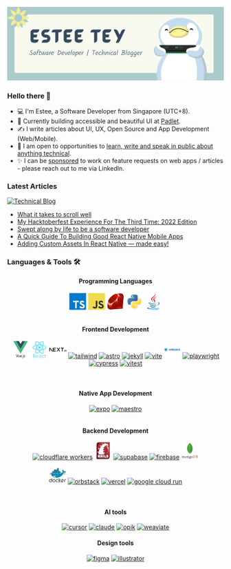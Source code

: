 ![Hi there! I'm Estee Tey, a Software Developer & Technical Blogger!](cover.png)

### Hello there 👋

- 💻 I'm Estee, a Software Developer from Singapore (UTC+8).
- 🦚 Currently building accessible and beautiful UI at [Padlet](https://padlet.com/).
- ✍ I write articles about UI, UX, Open Source and App Development (Web/Mobile).
- 🧡 I am open to opportunities to [learn, write and speak in public about anything technical](https://polywork.esteetey.dev/).
- ✨ I can be [sponsored](https://github.com/sponsors/lyqht) to work on feature requests on web apps / articles - please reach out to me via LinkedIn.

### Latest Articles

<!-- ARTICLE_BADGE:START --><a href="https://blog.esteetey.dev/" target="_blank" rel="noopener noreferrer"><img alt="Technical Blog" src="https://img.shields.io/badge/technical%20blog%20📝-20%20articles-abcbca?style=flat"></a><!-- ARTICLE_BADGE:END -->

<!-- BLOGPOST:START -->

- [What it takes to scroll well](https://blog.esteetey.dev/what-it-takes-to-scroll-well)
- [My Hacktoberfest Experience For The Third Time: 2022 Edition](https://blog.esteetey.dev/hacktoberfest-2022-edition)
- [Swept along by life to be a software developer](https://blog.esteetey.dev/swept-along-by-life-to-be-a-software-developer)
- [A Quick Guide To Building Good React Native Mobile Apps](https://blog.esteetey.dev/a-quick-guide-to-building-good-react-native-mobile-apps)
- [Adding Custom Assets In React Native — made easy!](https://blog.esteetey.dev/adding-custom-assets-in-react-native-made-easy)
<!-- BLOGPOST:END -->

### Languages & Tools 🛠

<div align="center">

#### Programming Languages

<p>
  <a href="https://www.typescriptlang.org/" target="_blank"><img src="https://raw.githubusercontent.com/devicons/devicon/master/icons/typescript/typescript-original.svg" alt="typescript" width="40" height="40"/></a>
  <a href="https://developer.mozilla.org/en-US/docs/Web/JavaScript" target="_blank"><img src="https://raw.githubusercontent.com/devicons/devicon/master/icons/javascript/javascript-original.svg" alt="javascript" width="40" height="40"/></a>
  <a href="https://www.ruby-lang.org/" target="_blank"><img src="https://raw.githubusercontent.com/devicons/devicon/master/icons/ruby/ruby-original.svg" alt="ruby" width="40" height="40"/></a>
  <a href="https://www.python.org" target="_blank"><img src="https://raw.githubusercontent.com/devicons/devicon/master/icons/python/python-original.svg" alt="python" width="40" height="40"/></a>
  <a href="https://www.java.com" target="_blank"><img src="https://raw.githubusercontent.com/devicons/devicon/master/icons/java/java-original.svg" alt="java" width="40" height="40"/></a>
</p>

<div style="display: flex; flex-wrap: wrap; justify-content: center; gap: 20px;">
  <div style="flex: 1; min-width: 300px;">
    <h4>Frontend Development</h4>
    <p>
      <a href="https://vuejs.org/" target="_blank"><img src="https://raw.githubusercontent.com/devicons/devicon/master/icons/vuejs/vuejs-original-wordmark.svg" alt="vuejs" width="40" height="40"/></a>
      <a href="https://reactjs.org/" target="_blank"><img src="https://raw.githubusercontent.com/devicons/devicon/master/icons/react/react-original-wordmark.svg" alt="react" width="40" height="40"/></a>
      <a href="https://nextjs.org/" target="_blank"><img src="https://raw.githubusercontent.com/devicons/devicon/master/icons/nextjs/nextjs-original-wordmark.svg" alt="nextjs" width="40" height="40"/></a>
      <a href="https://tailwindcss.com/" target="_blank"><img src="https://www.vectorlogo.zone/logos/tailwindcss/tailwindcss-icon.svg" alt="tailwind" width="40" height="40"/></a>
      <a href="https://astro.build/" target="_blank"><img src="https://avatars.githubusercontent.com/u/44914786?s=200&v=4" alt="astro" width="40" height="40"/></a>
      <a href="https://jekyllrb.com/" target="_blank"><img src="https://www.vectorlogo.zone/logos/jekyllrb/jekyllrb-icon.svg" alt="jekyll" width="40" height="40"/></a>
      <a href="https://vitejs.dev/" target="_blank"><img src="https://vitejs.dev/logo.svg" alt="vite" width="40" height="40"/></a>
      <a href="https://webpack.js.org" target="_blank"><img src="https://raw.githubusercontent.com/devicons/devicon/d00d0969292a6569d45b06d3f350f463a0107b0d/icons/webpack/webpack-original-wordmark.svg" alt="webpack" width="40" height="40"/></a>
      <a href="https://playwright.dev/" target="_blank"><img src="https://playwright.dev/img/playwright-logo.svg" alt="playwright" width="40" height="40"/></a>
      <a href="https://www.cypress.io" target="_blank"><img src="https://raw.githubusercontent.com/simple-icons/simple-icons/6e46ec1fc23b60c8fd0d2f2ff46db82e16dbd75f/icons/cypress.svg" alt="cypress" width="40" height="40"/></a>
      <a href="https://vitest.dev/" target="_blank"><img src="https://vitest.dev/logo.svg" alt="vitest" width="40" height="40"/></a>
    </p>
  </div>

  <div style="flex: 1; min-width: 300px;">
    <h4>Native App Development</h4>
    <p>
      <a href="https://expo.dev/" target="_blank"><img src="https://avatars.githubusercontent.com/u/12504344?s=200&v=4" alt="expo" width="40" height="40"/></a>
      <a href="https://maestro.mobile.dev/" target="_blank"><img src="https://avatars.githubusercontent.com/u/65870663?s=200&v=4" alt="maestro" width="40" height="40"/></a>
    </p>
  </div>
</div>

<div style="display: flex; flex-wrap: wrap; justify-content: center; gap: 20px;">
  <div style="flex: 1; min-width: 300px;">
    <h4>Backend Development</h4>
    <p>
      <a href="https://workers.cloudflare.com/" target="_blank"><img src="https://www.vectorlogo.zone/logos/cloudflare/cloudflare-icon.svg" alt="cloudflare workers" width="40" height="40"/></a>
      <a href="https://rubyonrails.org/" target="_blank"><img src="https://raw.githubusercontent.com/devicons/devicon/master/icons/rails/rails-original-wordmark.svg" alt="ruby on rails" width="40" height="40"/></a>
      <a href="https://supabase.com/" target="_blank"><img src="https://www.vectorlogo.zone/logos/supabase/supabase-icon.svg" alt="supabase" width="40" height="40"/></a>
      <a href="https://firebase.google.com/" target="_blank"><img src="https://www.vectorlogo.zone/logos/firebase/firebase-icon.svg" alt="firebase" width="40" height="40"/></a>
      <a href="https://www.mongodb.com/" target="_blank"><img src="https://raw.githubusercontent.com/devicons/devicon/master/icons/mongodb/mongodb-original-wordmark.svg" alt="mongodb" width="40" height="40"/></a>
    </p>
    <p>
      <a href="https://www.docker.com/" target="_blank"><img src="https://raw.githubusercontent.com/devicons/devicon/master/icons/docker/docker-original-wordmark.svg" alt="docker" width="40" height="40"/></a>
      <a href="https://orbstack.dev/" target="_blank"><img src="https://avatars.githubusercontent.com/u/125163402?s=200&v=4" alt="orbstack" width="40" height="40"/></a>
      <a href="https://vercel.com/" target="_blank"><img src="https://avatars.githubusercontent.com/u/14985020?s=200&v=4" alt="vercel" width="40" height="40"/></a>
      <a href="https://cloud.google.com/run" target="_blank"><img src="https://www.vectorlogo.zone/logos/google_cloud_run/google_cloud_run-icon.svg" alt="google cloud run" width="40" height="40"/></a>
    </p>
  </div>

<div style="display: flex; flex-wrap: wrap; justify-content: center; gap: 20px;">
  <div style="flex: 1; min-width: 300px;">
    <h4>AI tools</h4>
  <p>
    <a href="https://cursor.sh/" target="_blank"><img src="https://avatars.githubusercontent.com/u/126759922?s=200&v=4" alt="cursor" width="40" height="40"/></a>
    <a href="https://claude.ai/" target="_blank"><img src="https://avatars.githubusercontent.com/u/76263028?s=200&v=4" alt="claude" width="40" height="40"/></a>
    <a href="https://opik.ai/" target="_blank"><img src="https://avatars.githubusercontent.com/u/31487821?s=200&v=4" alt="opik" width="40" height="40"/></a>
    <a href="https://weaviate.io/" target="_blank"><img src="https://avatars.githubusercontent.com/u/37794290?s=200&v=4" alt="weaviate" width="40" height="40"/></a>
  </p>
  <h4>Design tools</h4>
<p>
  <a href="https://www.figma.com/" target="_blank"><img src="https://www.vectorlogo.zone/logos/figma/figma-icon.svg" alt="figma" width="40" height="40"/></a>
  <a href="https://www.adobe.com/in/products/illustrator.html" target="_blank"><img src="https://www.vectorlogo.zone/logos/adobe_illustrator/adobe_illustrator-icon.svg" alt="illustrator" width="40" height="40"/></a>
</p>
  </div>
</div>
